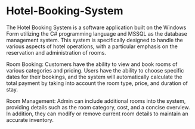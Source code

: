 # Hotel-Booking-System

The Hotel Booking System is a software application built on the Windows Form utilizing the C# programming language and MSSQL as the database management system. This system is specifically designed to handle the various aspects of hotel operations, with a particular emphasis on the reservation and administration of rooms.

Room Booking: Customers have the ability to view and book rooms of various categories and pricing. Users have the ability to choose specific dates for their bookings, and the system will automatically calculate the total payment by taking into account the room type, price, and duration of stay.

Room Management: Admin can include additional rooms into the system, providing details such as the room category, cost, and a concise overview. In addition, they can modify or remove current room details to maintain an accurate inventory.

